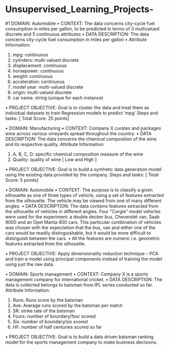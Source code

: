 # Unsupervised_Learning_Projects-
#1
DOMAIN: Automobile 
• CONTEXT: The data concerns city-cycle fuel consumption in miles per gallon, to be predicted in terms of 3 multivalued discrete and 5 
continuous attributes 
• DATA DESCRIPTION: The data concerns city-cycle fuel consumption in miles per gallon 
• Attribute Information: 
1. mpg: continuous
2. cylinders: multi-valued discrete
3. displacement: continuous
4. horsepower: continuous
5. weight: continuous
6. acceleration: continuous
7. model year: multi-valued discrete
8. origin: multi-valued discrete
9. car name: string (unique for each instance) 

• PROJECT OBJECTIVE: Goal is to cluster the data and treat them as individual datasets to train Regression models to predict ‘mpg’ 
Steps and tasks: [ Total Score: 25 points]

• DOMAIN: Manufacturing 
• CONTEXT: Company X curates and packages wine across various vineyards spread throughout the country.
• DATA DESCRIPTION: The data concerns the chemical composition of the wine and its respective quality.
Attribute Information: 
1. A, B, C, D: specific chemical composition measure of the wine
2. Quality: quality of wine [ Low and High ]

• PROJECT OBJECTIVE: Goal is to build a synthetic data generation model using the existing data provided by the company.
Steps and tasks: [ Total Score: 5 points]

• DOMAIN: Automobile 
• CONTEXT: The purpose is to classify a given silhouette as one of three types of vehicle, using a set of features extracted from the silhouette. 
The vehicle may be viewed from one of many different angles.
• DATA DESCRIPTION: The data contains features extracted from the silhouette of vehicles in different angles. Four "Corgie" model vehicles 
were used for the experiment: a double decker bus, Cheverolet van, Saab 9000 and an Opel Manta 400 cars. This particular combination of 
vehicles was chosen with the expectation that the bus, van and either one of the cars would be readily distinguishable, but it would be more 
difficult to distinguish between the cars.
• All the features are numeric i.e. geometric features extracted from the silhouette.

• PROJECT OBJECTIVE: Apply dimensionality reduction technique – PCA and train a model using principal components instead of training the 
model using just the raw data.

• DOMAIN: Sports management 
• CONTEXT: Company X is a sports management company for international cricket. 
• DATA DESCRIPTION: The data is collected belongs to batsman from IPL series conducted so far. Attribute Information: 
1. Runs: Runs score by the batsman
2. Ave: Average runs scored by the batsman per match
3. SR: strike rate of the batsman
4. Fours: number of boundary/four scored
5. Six: number of boundary/six scored
6. HF: number of half centuries scored so far

• PROJECT OBJECTIVE: Goal is to build a data driven batsman ranking model for the sports management company to make business decisions.


